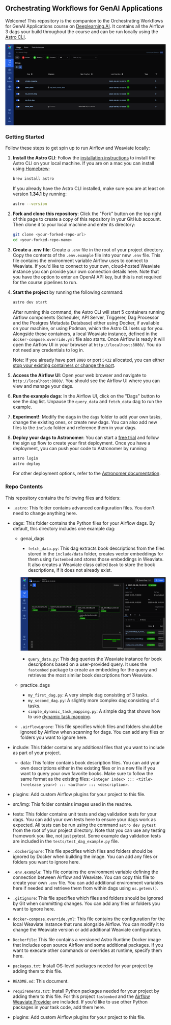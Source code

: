 ## Orchestrating Workflows for GenAI Applications

Welcome! This repository is the companion to the Orchestrating Workflows for GenAI Applications course on [Deeplearning.AI](https://www.deeplearning.ai/). It contains all the Airflow 3 dags your build throughout the course and can be run locally using the [Astro CLI](https://www.astronomer.io/docs/astro/cli/install-cli).

![Screenshot of the Airflow UI showing the dags in this repository](src/img/airflow_ui_screenshot.png)

### Getting Started

Follow these steps to get spin up to run Airflow and Weaviate locally:

1. **Install the Astro CLI**: Follow the [installation instructions](https://www.astronomer.io/docs/astro/cli/install-cli/) to install the Astro CLI on your local machine. If you are on a mac you can install using [Homebrew](https://brew.sh/):

    ```bash
    brew install astro
    ```

    If you already have the Astro CLI installed, make sure you are at least on version **1.34.1** by running:

    ```bash
    astro --version
    ```

2. **Fork and clone this repository**: Click the "Fork" button on the top right of this page to create a copy of this repository in your GitHub account. Then clone it to your local machine and enter its directory:

    ```bash
    git clone <your-forked-repo-url>
    cd <your-forked-repo-name>
    ``` 

3. **Create a .env file**: Create a `.env` file in the root of your project directory. Copy the contents of the `.env.example` file into your new `.env` file. This file contains the environment variable Airflow uses to connect to Weaviate. If you'd like to connect to your own, cloud-hosted Weaviate instance you can provide your own connection details here. Note that you have the option to enter an OpenAI API key, but this is not required for the course pipelines to run.

4. **Start the project** by running the following command:

    ```bash
    astro dev start
    ```

    After running this command, the Astro CLI will start 5 containers running Airflow components (Scheduler, API Server, Triggerer, Dag Processor and the Postgres Metadata Database) either using Docker, if available on your machine, or using Podman, which the Astro CLI sets up for you. Alongside these containers, a local Weaviate instance, defined in the `docker-compose.override.yml` file also starts. Once Airflow is ready it will open the Airflow UI in your browser at `http://localhost:8080/`. You do not need any credentials to log in.

    Note: If you already have port `8080` or port `5432` allocated, you can either [stop your existing containers or change the port](https://www.astronomer.io/docs/astro/cli/troubleshoot-locally#ports-are-not-available-for-my-local-airflow-webserver).

5. **Access the Airflow UI**: Open your web browser and navigate to `http://localhost:8080/`. You should see the Airflow UI where you can view and manage your dags.
6. **Run the example dags**: In the Airflow UI, click on the "Dags" button to see the dag list. Unpause the `query_data` and `fetch_data` dag to run the example.
7. **Experiment!**: Modify the dags in the `dags` folder to add your own tasks, change the existing ones, or create new dags. You can also add new files to the `include` folder and reference them in your dags.
8. **Deploy your dags to Astronomer**: You can start a [free trial](https://www.astronomer.io/lp/signup/?utm_source=deeplearning-ai&utm_medium=content&utm_campaign=genai-course-6-25) and follow the sign up flow to create your first deployment. Once you have a deployment, you can push your code to Astronomer by running:

    ```bash
    astro login
    astro deploy
    ```

    For other deployment options, refer to the [Astronomer documentation](https://www.astronomer.io/docs/astro/deploy-code/).

### Repo Contents

This repository contains the following files and folders:

- `.astro`: This folder contains advanced configuration files. You don't need to change anything here.
- dags: This folder contains the Python files for your Airflow dags. By default, this directory includes one example dag:
    - genai_dags
        - `fetch_data.py`: This dag extracts book descriptions from the files stored in the `include/data` folder, creates vector embeddings for them using `fastembed` and stores those embeddings in Weaviate. It also creates a Weaviate class called `Book` to store the book descriptions, if it does not already exist.

        ![Dag graph for the fetch_data dag](src/img/fetch_data_dag_graph.png)

        - `query_data.py`: This dag queries the Weaviate instance for book descriptions based on a user-provided query. It uses the `fastembed` package to create an embedding for the query and retrieves the most similar book descriptions from Weaviate.

    - practice_dags
        - `my_first_dag.py`: A very simple dag consisting of 3 tasks.
        - `my_second_dag.py`: A slightly more complex dag consisting of 4 tasks.
        - `simple_dynamic_task_mapping.py`: A simple dag that shows how to use [dynamic task mapping](https://www.astronomer.io/docs/learn/dynamic-tasks/).

    - `.airflowignore`: This file specifies which files and folders should be ignored by Airflow when scanning for dags. You can add any files or folders you want to ignore here.
    
- include: This folder contains any additional files that you want to include as part of your project.
     - data: This folder contains book description files. You can add your own descriptions either in the existing files or in a new file if you want to query your own favorite books. Make sure to follow the same format as the existing files: `<integer index> ::: <title> (<release year>) ::: <author> ::: <description>`.

- plugins: Add custom Airflow plugins for your project to this file.
- src/img: This folder contains images used in the readme.
- tests: This folder contains unit tests and dag validation tests for your dags. You can add your own tests here to ensure your dags work as expected. All tests can be run using the command `astro dev pytest` from the root of your project directory. Note that you can use any testing framework you like, not just pytest. Some example dag validation tests are included in the `tests/test_dag_example.py` file.

- `.dockerignore`: This file specifies which files and folders should be ignored by Docker when building the image. You can add any files or folders you want to ignore here.
- `.env.example`: This file contains the environment variable defining the connection between Airflow and Weaviate. You can copy this file to create your own `.env` file. You can add additional environment variables here if needed and retrieve them from within dags using `os.getenv()`.
- `.gitignore`: This file specifies which files and folders should be ignored by Git when committing changes. You can add any files or folders you want to ignore here.
- `docker-compose.override.yml`: This file contains the configuration for the local Weaviate instance that runs alongside Airflow. You can modify it to change the Weaviate version or add additional Weaviate configuration.
- `Dockerfile`: This file contains a versioned Astro Runtime Docker image that includes open source Airflow and some additional packages. If you want to execute other commands or overrides at runtime, specify them here.

- `packages.txt`: Install OS-level packages needed for your project by adding them to this file. 
- `README.md`: This document.
- `requirements.txt`: Install Python packages needed for your project by adding them to this file. For this project `fastembed` and the [Airflow Weaviate Provider](https://airflow.apache.org/docs/apache-airflow-providers-weaviate/stable/index.html) are included. If you'd like to use other Python packages in your task code, add them here.
- plugins: Add custom Airflow plugins for your project to this file.


